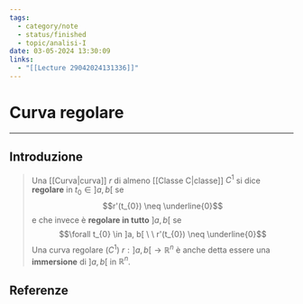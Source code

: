 ```yaml
---
tags:
  - category/note
  - status/finished
  - topic/analisi-I
date: 03-05-2024 13:30:09
links:
  - "[[Lecture 29042024131336]]"
---
```

# Curva regolare
---
## Introduzione
> Una [[Curva|curva]] $r$ di almeno [[Classe C|classe]] $C^{1}$ si dice **regolare** in $t_{0} \in ]a, b[$ se
> $$r'(t_{0}) \neq \underline{0}$$
> e che invece è **regolare in tutto** $]a, b[$ se
> $$\forall t_{0} \in ]a, b[ \ \ r'(t_{0}) \neq \underline{0}$$
> Una curva regolare ($C^{1}$) $r: ]a, b[ \to \mathbb{R}^{n}$ è anche detta essere una **immersione** di $]a, b[$ in $\mathbb{R}^{n}$.

## Referenze